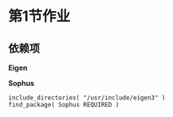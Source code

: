 # 第1节作业

## 依赖项

**Eigen**

**Sophus**

```
include_directories( "/usr/include/eigen3" )
find_package( Sophus REQUIRED )
```
